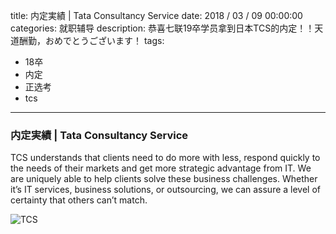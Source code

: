 title: 内定実績 | Tata Consultancy Service
date: 2018 / 03 / 09 00:00:00
categories: 就职辅导
description: 恭喜七联19卒学员拿到日本TCS的内定！！天道酬勤，おめでとうございます！
tags: 
- 18卒
- 内定
- 正选考
- tcs

---

### 内定実績 | Tata Consultancy Service

TCS understands that clients need to do more with less, respond quickly to the needs of their markets and get more strategic advantage from IT. We are uniquely able to help clients solve these business challenges. Whether it’s IT services, business solutions, or outsourcing, we can assure a level of certainty that others can’t match.

![TCS](http://wx1.sinaimg.cn/mw690/a9a40e85gy1fp6r9yctq7j20ci0m8my8.jpg)
